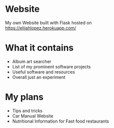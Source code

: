 # Website
My own Website built with Flask hosted on https://elijahlopez.herokuapp.com/
# What it contains
* Album art searcher
* List of my prominent software projects
* Useful software and resources
* Overall just an experiment
# My plans
* Tips and tricks
* Car Manual Website
* Nutritional Information for Fast food restaurants
